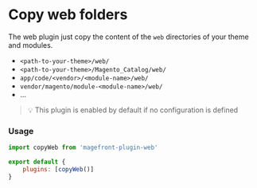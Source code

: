 # Copy web folders

The web plugin just copy the content of the `web` directories of your theme and modules.

- `<path-to-your-theme>/web/`
- `<path-to-your-theme>/Magento_Catalog/web/`
- `app/code/<vendor>/<module-name>/web/`
- `vendor/magento/module-<module-name>/web/`
- ...

> 💡 This plugin is enabled by default if no configuration is defined

### Usage

```js
import copyWeb from 'magefront-plugin-web'

export default {
    plugins: [copyWeb()]
}
```
